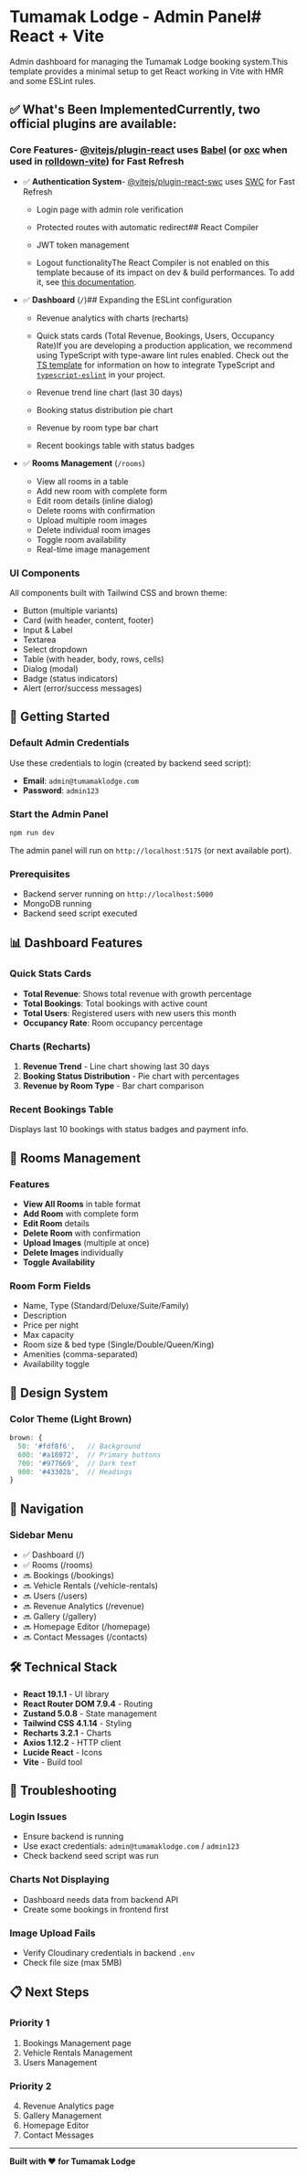 # Tumamak Lodge - Admin Panel# React + Vite



Admin dashboard for managing the Tumamak Lodge booking system.This template provides a minimal setup to get React working in Vite with HMR and some ESLint rules.



## ✅ What's Been ImplementedCurrently, two official plugins are available:



### Core Features- [@vitejs/plugin-react](https://github.com/vitejs/vite-plugin-react/blob/main/packages/plugin-react) uses [Babel](https://babeljs.io/) (or [oxc](https://oxc.rs) when used in [rolldown-vite](https://vite.dev/guide/rolldown)) for Fast Refresh

- ✅ **Authentication System**- [@vitejs/plugin-react-swc](https://github.com/vitejs/vite-plugin-react/blob/main/packages/plugin-react-swc) uses [SWC](https://swc.rs/) for Fast Refresh

  - Login page with admin role verification

  - Protected routes with automatic redirect## React Compiler

  - JWT token management

  - Logout functionalityThe React Compiler is not enabled on this template because of its impact on dev & build performances. To add it, see [this documentation](https://react.dev/learn/react-compiler/installation).



- ✅ **Dashboard** (`/`)## Expanding the ESLint configuration

  - Revenue analytics with charts (recharts)

  - Quick stats cards (Total Revenue, Bookings, Users, Occupancy Rate)If you are developing a production application, we recommend using TypeScript with type-aware lint rules enabled. Check out the [TS template](https://github.com/vitejs/vite/tree/main/packages/create-vite/template-react-ts) for information on how to integrate TypeScript and [`typescript-eslint`](https://typescript-eslint.io) in your project.

  - Revenue trend line chart (last 30 days)
  - Booking status distribution pie chart
  - Revenue by room type bar chart
  - Recent bookings table with status badges

- ✅ **Rooms Management** (`/rooms`)
  - View all rooms in a table
  - Add new room with complete form
  - Edit room details (inline dialog)
  - Delete rooms with confirmation
  - Upload multiple room images
  - Delete individual room images
  - Toggle room availability
  - Real-time image management

### UI Components
All components built with Tailwind CSS and brown theme:
- Button (multiple variants)
- Card (with header, content, footer)
- Input & Label
- Textarea
- Select dropdown
- Table (with header, body, rows, cells)
- Dialog (modal)
- Badge (status indicators)
- Alert (error/success messages)

## 🚀 Getting Started

### Default Admin Credentials
Use these credentials to login (created by backend seed script):
- **Email**: `admin@tumamaklodge.com`
- **Password**: `admin123`

### Start the Admin Panel
```bash
npm run dev
```

The admin panel will run on `http://localhost:5175` (or next available port).

### Prerequisites
- Backend server running on `http://localhost:5000`
- MongoDB running
- Backend seed script executed

## 📊 Dashboard Features

### Quick Stats Cards
- **Total Revenue**: Shows total revenue with growth percentage
- **Total Bookings**: Total bookings with active count
- **Total Users**: Registered users with new users this month
- **Occupancy Rate**: Room occupancy percentage

### Charts (Recharts)
1. **Revenue Trend** - Line chart showing last 30 days
2. **Booking Status Distribution** - Pie chart with percentages
3. **Revenue by Room Type** - Bar chart comparison

### Recent Bookings Table
Displays last 10 bookings with status badges and payment info.

## 🏨 Rooms Management

### Features
- **View All Rooms** in table format
- **Add Room** with complete form
- **Edit Room** details
- **Delete Room** with confirmation
- **Upload Images** (multiple at once)
- **Delete Images** individually
- **Toggle Availability**

### Room Form Fields
- Name, Type (Standard/Deluxe/Suite/Family)
- Description
- Price per night
- Max capacity
- Room size & bed type (Single/Double/Queen/King)
- Amenities (comma-separated)
- Availability toggle

## 🎨 Design System

### Color Theme (Light Brown)
```javascript
brown: {
  50: '#fdf8f6',   // Background
  600: '#a18072',  // Primary buttons
  700: '#977669',  // Dark text
  900: '#43302b',  // Headings
}
```

## 📱 Navigation

### Sidebar Menu
- ✅ Dashboard (/)
- ✅ Rooms (/rooms)
- 🔜 Bookings (/bookings)
- 🔜 Vehicle Rentals (/vehicle-rentals)
- 🔜 Users (/users)
- 🔜 Revenue Analytics (/revenue)
- 🔜 Gallery (/gallery)
- 🔜 Homepage Editor (/homepage)
- 🔜 Contact Messages (/contacts)

## 🛠️ Technical Stack

- **React 19.1.1** - UI library
- **React Router DOM 7.9.4** - Routing
- **Zustand 5.0.8** - State management
- **Tailwind CSS 4.1.14** - Styling
- **Recharts 3.2.1** - Charts
- **Axios 1.12.2** - HTTP client
- **Lucide React** - Icons
- **Vite** - Build tool

## 🐛 Troubleshooting

### Login Issues
- Ensure backend is running
- Use exact credentials: `admin@tumamaklodge.com` / `admin123`
- Check backend seed script was run

### Charts Not Displaying
- Dashboard needs data from backend API
- Create some bookings in frontend first

### Image Upload Fails
- Verify Cloudinary credentials in backend `.env`
- Check file size (max 5MB)

## 📋 Next Steps

### Priority 1
1. Bookings Management page
2. Vehicle Rentals Management
3. Users Management

### Priority 2
4. Revenue Analytics page
5. Gallery Management
6. Homepage Editor
7. Contact Messages

---

**Built with ❤️ for Tumamak Lodge**
